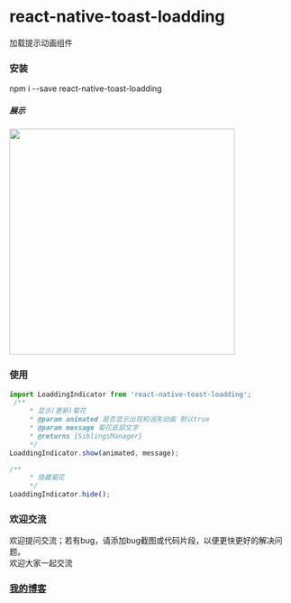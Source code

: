 # react-native-toast-loadding
加载提示动画组件

### 安装
npm i --save react-native-toast-loadding

##### 展示
<p>
    <img src ="https://github.com/gegeyang0124/react-native-toast-loadding/blob/master/showImg/loadding.jpg" 
          height="auto" width="400" />
</p>

### 使用
```javascript
import LoaddingIndicator from 'react-native-toast-loadding';
 /**
     * 显示(更新)菊花
     * @param animated 是否显示出现和消失动画 默认true
     * @param message 菊花底部文字
     * @returns {SiblingsManager}
     */
LoaddingIndicator.show(animated, message);

/**
     * 隐藏菊花
     */
LoaddingIndicator.hide();

```

### 欢迎交流
欢迎提问交流；若有bug，请添加bug截图或代码片段，以便更快更好的解决问题。<br>
欢迎大家一起交流

### [我的博客](http://blog.sina.com.cn/s/articlelist_6078695441_0_1.html)
